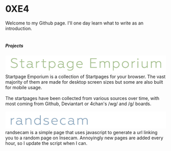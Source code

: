# 0XE4

Welcome to my Github page. I'll one day learn what to write as an introduction.
<br /><br />
##### Projects
[![alt text](https://raw.githubusercontent.com/0XE4/0XE4.github.io/master/images/EmporiumTitle.png)](http://startpages.github.io/ "Startpage Emporium")
<br />Startpage Emporium is a collection of Startpages for your browser.
The vast majority of them are made for desktop screen sizes but some are also built for mobile usage.
<br /><br />
The startpages have been collected from various sources over time, with most coming from Github, Deviantart or 4chan's /wg/ and /g/ boards.<br /><br />
[![alt text](https://raw.githubusercontent.com/0XE4/0XE4.github.io/master/images/ransecamTitle.png)](http://0xe4.github.io/randsecam/ "randsecam")
<br />randsecam is a simple page that uses javascript to generate a url linking you to a random page on Insecam.
Annoyingly new pages are added every hour, so I update the script when I can.

